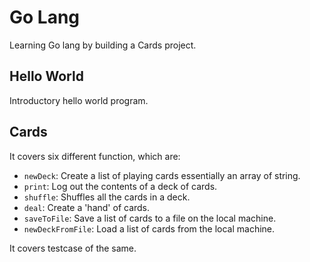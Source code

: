 # Go Lang

Learning Go lang by building a Cards project.

  
## Hello World
Introductory hello world program.

## Cards

It covers six different function, which are:

* `newDeck`: Create a list of playing cards essentially an array of string.
* `print`: Log out the contents of a deck of cards.
* `shuffle`: Shuffles all the cards in a deck.
* `deal`: Create a 'hand' of cards.
* `saveToFile`: Save a list of cards to a file on the local machine.
* `newDeckFromFile`: Load a list of cards from the local machine.

It covers testcase of the same.